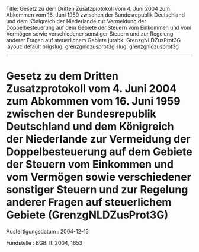 Title: Gesetz zu dem Dritten Zusatzprotokoll vom 4. Juni 2004 zum Abkommen vom 16.
  Juni 1959 zwischen der Bundesrepublik Deutschland und dem Königreich der Niederlande
  zur Vermeidung der Doppelbesteuerung auf dem Gebiete der Steuern vom Einkommen und
  vom Vermögen sowie verschiedener sonstiger Steuern und zur Regelung anderer Fragen
  auf steuerlichem Gebiete
jurabk: GrenzgNLDZusProt3G
layout: default
origslug: grenzgnldzusprot3g
slug: grenzgnldzusprot3g

---

# Gesetz zu dem Dritten Zusatzprotokoll vom 4. Juni 2004 zum Abkommen vom 16. Juni 1959 zwischen der Bundesrepublik Deutschland und dem Königreich der Niederlande zur Vermeidung der Doppelbesteuerung auf dem Gebiete der Steuern vom Einkommen und vom Vermögen sowie verschiedener sonstiger Steuern und zur Regelung anderer Fragen auf steuerlichem Gebiete (GrenzgNLDZusProt3G)

Ausfertigungsdatum
:   2004-12-15

Fundstelle
:   BGBl II: 2004, 1653


